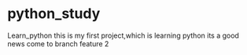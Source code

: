 # python_study
Learn_python
this is my first project,which is learning python 
its a good news come to branch
feature 2
